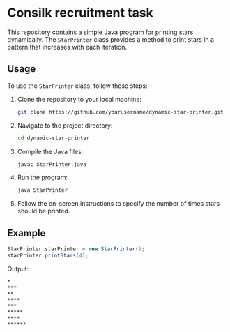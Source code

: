 # Consilk recruitment task

This repository contains a simple Java program for printing stars dynamically. The `StarPrinter` class provides a method to print stars in a pattern that increases with each iteration.

## Usage

To use the `StarPrinter` class, follow these steps:

1. Clone the repository to your local machine:

    ```bash
    git clone https://github.com/yourusername/dynamic-star-printer.git
    ```

2. Navigate to the project directory:

    ```bash
    cd dynamic-star-printer
    ```

3. Compile the Java files:

    ```bash
    javac StarPrinter.java
    ```

4. Run the program:

    ```bash
    java StarPrinter
    ```

5. Follow the on-screen instructions to specify the number of times stars should be printed.

## Example

```java
StarPrinter starPrinter = new StarPrinter();
starPrinter.printStars(4);
```

Output:
```
*
***
**
****
***
*****
****
******
```
